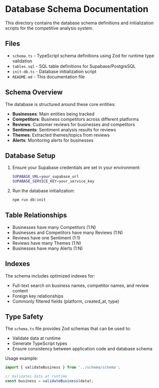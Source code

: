 # Database Schema Documentation

This directory contains the database schema definitions and initialization scripts for the competitive analysis system.

## Files

- `schema.ts` - TypeScript schema definitions using Zod for runtime type validation
- `tables.sql` - SQL table definitions for Supabase/PostgreSQL
- `init-db.ts` - Database initialization script
- `README.md` - This documentation file

## Schema Overview

The database is structured around these core entities:

- **Businesses**: Main entities being tracked
- **Competitors**: Business competitors across different platforms
- **Reviews**: Customer reviews for businesses and competitors
- **Sentiments**: Sentiment analysis results for reviews
- **Themes**: Extracted themes/topics from reviews
- **Alerts**: Monitoring alerts for businesses

## Database Setup

1. Ensure your Supabase credentials are set in your environment:
   ```bash
   SUPABASE_URL=your_supabase_url
   SUPABASE_SERVICE_KEY=your_service_key
   ```

2. Run the database initialization:
   ```bash
   npm run db:init
   ```

## Table Relationships

- Businesses have many Competitors (1:N)
- Businesses and Competitors have many Reviews (1:N)
- Reviews have one Sentiment (1:1)
- Reviews have many Themes (1:N)
- Businesses have many Alerts (1:N)

## Indexes

The schema includes optimized indexes for:
- Full-text search on business names, competitor names, and review content
- Foreign key relationships
- Commonly filtered fields (platform, created_at, type)

## Type Safety

The `schema.ts` file provides Zod schemas that can be used to:
- Validate data at runtime
- Generate TypeScript types
- Ensure consistency between application code and database schema

Usage example:
```typescript
import { validateBusiness } from '../schema/schema';

// Validates data at runtime
const business = validateBusiness(data);